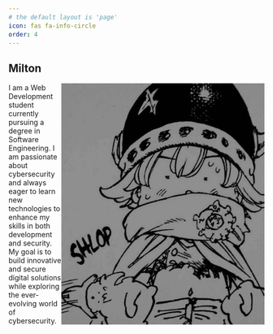 ```yaml
---
# the default layout is 'page'
icon: fas fa-info-circle
order: 4
---
```





##  Milton

<img src="/assets/img/welcome.jpg" alt="img" align="right" width="400px">

I am a Web Development student currently pursuing a degree in Software Engineering. I am passionate about cybersecurity and always eager to learn new technologies to enhance my skills in both development and security. My goal is to build innovative and secure digital solutions while exploring the ever-evolving world of cybersecurity.
